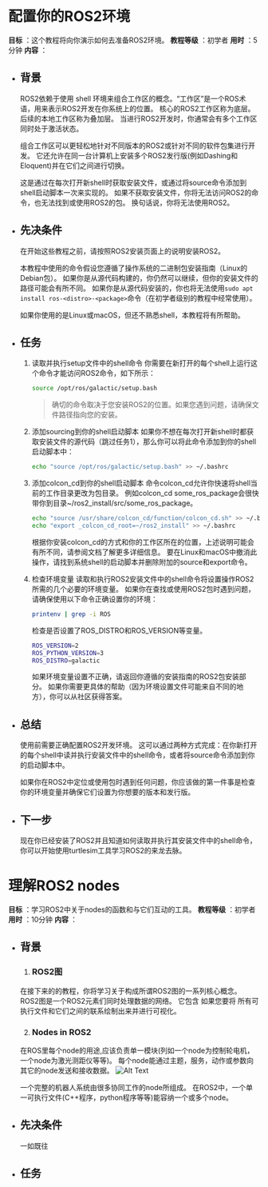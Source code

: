 # 配置你的ROS2环境
**目标** ：这个教程将向你演示如何去准备ROS2环境。
**教程等级** ：初学者
**用时** ：5分钟
**内容** ：

- ## 背景
    ROS2依赖于使用 shell 环境来组合工作区的概念。“工作区”是一个ROS术语，用来表示ROS2开发在你系统上的位置。
    核心的ROS2工作区称为底层。 后续的本地工作区称为叠加层。
    当进行ROS2开发时，你通常会有多个工作区同时处于激活状态。
    
    组合工作区可以更轻松地针对不同版本的ROS2或针对不同的软件包集进行开发。
    它还允许在同一台计算机上安装多个ROS2发行版(例如Dashing和Eloquent)并在它们之间进行切换。
    
    这是通过在每次打开新shell时获取安装文件，或通过将source命令添加到shell启动脚本一次来实现的。
    如果不获取安装文件，你将无法访问ROS2的命令，也无法找到或使用ROS2的包。 换句话说，你将无法使用ROS2。
    
- ## 先决条件
    在开始这些教程之前，请按照ROS2安装页面上的说明安装ROS2。
    
    本教程中使用的命令假设您遵循了操作系统的二进制包安装指南（Linux的Debian包）。
    如果你是从源代码构建的，你仍然可以继续，但你的安装文件的路径可能会有所不同。
    如果你是从源代码安装的，你也将无法使用```sudo apt install ros-<distro>-<package>```命令（在初学者级别的教程中经常使用）。
    
    如果你使用的是Linux或macOS，但还不熟悉shell，本教程将有所帮助。
    
- ## 任务
    1. 读取并执行setup文件中的shell命令
        你需要在新打开的每个shell上运行这个命令才能访问ROS2命令，如下所示：
        ```bash
        source /opt/ros/galactic/setup.bash
        ```
        > 确切的命令取决于您安装ROS2的位置。如果您遇到问题，请确保文件路径指向您的安装。

    2. 添加sourcing到你的shell启动脚本
        如果你不想在每次打开新shell时都获取安装文件的源代码（跳过任务1），那么你可以将此命令添加到你的shell启动脚本中：
        ```bash
        echo "source /opt/ros/galactic/setup.bash" >> ~/.bashrc
        ```
     
     3. 添加colcon_cd到你的shell启动脚本
         命令colcon_cd允许你快速将shell当前的工作目录更改为包目录。 
         例如colcon_cd some_ros_package会很快带你到目录~/ros2_install/src/some_ros_package。
         ```bash
         echo "source /usr/share/colcon_cd/function/colcon_cd.sh" >> ~/.bashrc
         echo "export _colcon_cd_root=~/ros2_install" >> ~/.bashrc
         ```
         根据你安装colcon_cd的方式和你的工作区所在的位置，上述说明可能会有所不同，请参阅文档了解更多详细信息。 
         要在Linux和macOS中撤消此操作，请找到系统shell的启动脚本并删除附加的source和export命令。
  
     4. 检查环境变量
         读取和执行ROS2安装文件中的shell命令将设置操作ROS2所需的几个必要的环境变量。 
         如果你在查找或使用ROS2包时遇到问题，请确保使用以下命令正确设置你的环境：
         ```bash
         printenv | grep -i ROS
         ```
         检查是否设置了ROS_DISTRO和ROS_VERSION等变量。
         ```bash
         ROS_VERSION=2
         ROS_PYTHON_VERSION=3
         ROS_DISTRO=galactic
         ```
         如果环境变量设置不正确，请返回你遵循的安装指南的ROS2包安装部分。 
         如果你需要更具体的帮助（因为环境设置文件可能来自不同的地方），你可以从社区获得答案。
         
         
 - ## 总结
    使用前需要正确配置ROS2开发环境。 
    这可以通过两种方式完成：在你新打开的每个shell中读并执行安装文件中的shell命令，或者将source命令添加到你的启动脚本中。

    如果你在ROS2中定位或使用包时遇到任何问题，你应该做的第一件事是检查你的环境变量并确保它们设置为你想要的版本和发行版。
    
- ## 下一步
    现在你已经安装了ROS2并且知道如何读取并执行其安装文件中的shell命令，你可以开始使用turtlesim工具学习ROS2的来龙去脉。
    

# 理解ROS2 nodes

**目标** ：学习ROS2中关于nodes的函数和与它们互动的工具。
**教程等级** ：初学者
**用时** ：10分钟
**内容** ：

- ## 背景
    1. ### ROS2图
    在接下来的的教程，你将学习关于构成所谓ROS2图的一系列核心概念。
    ROS2图是一个ROS2元素们同时处理数据的网络。
    它包含
    如果您要将   所有可执行文件和它们之间的联系绘制出来并进行可视化。
    
    2. ### Nodes in ROS2
    在ROS里每个node的用途,应该负责单一模块(列如一个node为控制轮电机，一个node为激光测距仪等等)。
    每个node能通过主题，服务，动作或参数向其它的node发送和接收数据。
    ![Alt Text](http://docs.ros.org/en/galactic/_images/Nodes-TopicandService.gif) 
    
    一个完整的机器人系统由很多协同工作的node所组成。
    在ROS2中，一个单一可执行文件(C++程序，python程序等等)能容纳一个或多个node。
    
- ## 先决条件
    一如既往
    
- ## 任务
